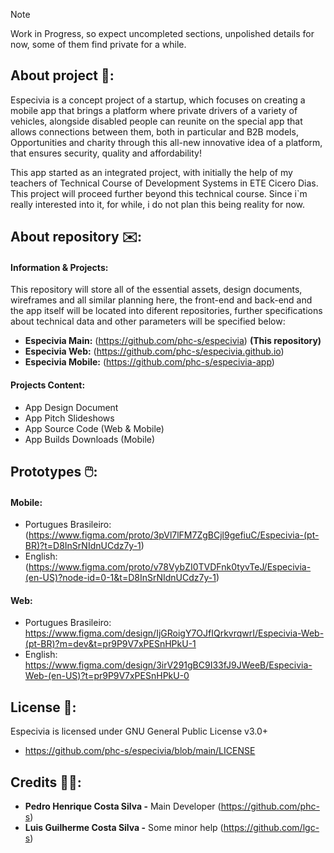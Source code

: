 >[!NOTE]
> Work in Progress, so expect uncompleted sections, unpolished details for now, some of them find private for a while.

## About project 🚙: 

Especivia is a concept project of a startup, which focuses on creating a mobile app that brings a platform where private drivers of a variety of vehicles, alongside disabled people can reunite on the special app that allows connections between them, both in particular and B2B models, Opportunities and charity through this all-new innovative idea of a platform, that ensures security, quality and affordability!

This app started as an integrated project, with initially the help of my teachers of Technical Course of Development Systems in ETE Cicero Dias. This project will proceed further beyond this technical course. Since i`m really interested into it, for while, i do not plan this being reality for now.

## About repository ✉️:

#### Information & Projects: 

This repository will store all of the essential assets, design documents, wireframes and all similar planning here, the front-end and back-end and the app itself will be located into diferent repositories, further specifications about technical data and other parameters will be specified below:

+ **Especivia Main:** (https://github.com/phc-s/especivia) **(This repository)**
+ **Especivia Web:** (https://github.com/phc-s/especivia.github.io)
+ **Especivia Mobile:** (https://github.com/phc-s/especivia-app)

#### Projects Content:

+ App Design Document
+ App Pitch Slideshows
+ App Source Code (Web & Mobile)
+ App Builds Downloads (Mobile)

## Prototypes 🖱️: 

#### Mobile:

+ Portugues Brasileiro: (https://www.figma.com/proto/3pVl7lFM7ZgBCjl9gefiuC/Especivia-(pt-BR)?t=D8InSrNIdnUCdz7y-1)
+ English: (https://www.figma.com/proto/v78VybZI0TVDFnk0tyvTeJ/Especivia-(en-US)?node-id=0-1&t=D8InSrNIdnUCdz7y-1)

#### Web:

+ Portugues Brasileiro: https://www.figma.com/design/IjGRoigY7OJfIQrkvrqwrI/Especivia-Web-(pt-BR)?m=dev&t=pr9P9V7xPESnHPkU-1
+ English: https://www.figma.com/design/3irV291gBC9I33fJ9JWeeB/Especivia-Web-(en-US)?t=pr9P9V7xPESnHPkU-0

## License 📕:

Especivia is licensed under GNU General Public License v3.0+
+ https://github.com/phc-s/especivia/blob/main/LICENSE

## Credits 👨‍💻:

- **Pedro Henrique Costa Silva -** Main Developer (https://github.com/phc-s) 
- **Luis Guilherme Costa Silva -** Some minor help (https://github.com/lgc-s)
